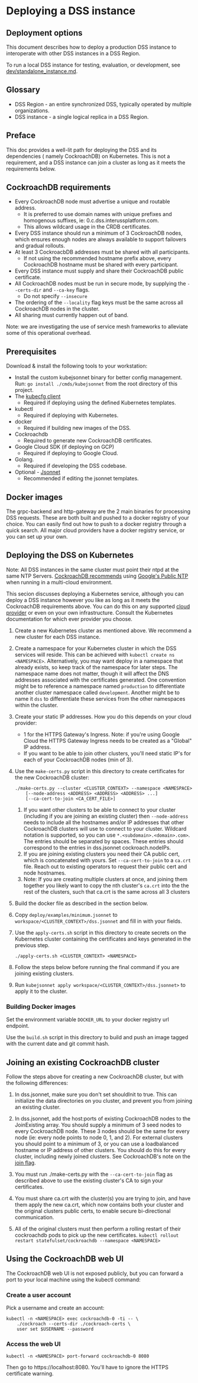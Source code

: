 # Deploying a DSS instance

## Deployment options

This document describes how to deploy a production DSS instance to interoperate with other DSS instances in a DSS Region.

To run a local DSS instance for testing, evaluation, or development, see [dev/standalone_instance.md](dev/standalone_instance.md).

## Glossary

- DSS Region - an entire synchronized DSS, typically operated by multiple
  organizations.
- DSS instance - a single logical replica in a DSS Region.

## Preface

This doc provides a well-lit path for deploying the DSS and its dependencies (
namely CockroachDB) on Kubernetes. This is not a requirement, and a DSS instance
can join a cluster as long as it meets the requirements below.

## CockroachDB requirements

- Every CockroachDB node must advertise a unique and routable address.
  - It is preferred to use domain names with unique prefixes and homogenous
    suffixes, ie: 0.c.dss.interussplatform.com.
  - This allows wildcard usage in the CRDB certificates.
- Every DSS instance should run a minimum of 3 CockroachDB nodes, which
  ensures enough nodes are always available to support failovers and gradual
  rollouts.
- At least 3 CockroacbDB addresses must be shared with all participants.
  - If not using the recommended hostname prefix above, every CockroachDB
    hostname must be shared with every participant.
- Every DSS instance must supply and share their CockroachDB public
  certificate.
- All CockroachDB nodes must be run in secure mode, by supplying the
  `--certs-dir` and `--ca-key` flags.
  - Do not specify `--insecure`
- The ordering of the `--locality` flag keys must be the same across all
  CockroachDB nodes in the cluster.
- All sharing must currently happen out of band.

Note: we are investigating the use of service mesh frameworks to alleviate some
of this operational overhead.

## Prerequisites

Download & install the following tools to your workstation:

- Install the custom kubejsonnet binary for better config management. Run:
  `go install ./cmds/kubejsonnet` from the root directory of this project.
- The [kubecfg client](https://github.com/bitnami/kubecfg#install)
  - Required if deploying using the defined Kubernetes templates.
- kubectl
  - Required if deploying with Kubernetes.
- docker
  - Required if building new images of the DSS.
- Cockroachdb
  - Required to generate new CockroachDB certificates.
- Google Cloud SDK (if deploying on GCP)
  - Required if deploying to Google Cloud.
- Golang.
  - Required if developing the DSS codebase.
- Optional - [Jsonnet](https://github.com/google/jsonnet)
  - Recommended if editing the jsonnet templates.

## Docker images

The grpc-backend and http-gateway are the 2 main binaries for processing DSS
requests. These are both built and pushed to a docker registry of your choice.
You can easily find out how to push to a docker registry through a quick search.
All major cloud providers have a docker registry service, or you can set up your
own.

## Deploying the DSS on Kubernetes

Note: All DSS instances in the same cluster must point their ntpd at the
same NTP Servers. [CockroachDB recommends](https://www.cockroachlabs.com/docs/stable/recommended-production-settings.html#considerations)
using [Google's Public NTP](https://developers.google.com/time/) when
running in a multi-cloud environment.

This secion discusses deploying a Kubernetes service, although you can deploy
a DSS instance however you like as long as it meets the CockroachDB requirements
above. You can do this on any supported
[cloud provider](https://kubernetes.io/docs/concepts/cluster-administration/cloud-providers/)
or even on your own infrastructure. Consult the Kubernetes documentation for
which ever provider you choose.

1.  Create a new Kubernetes cluster as mentioned above. We recommend a new
    cluster for each DSS instance.

1.  Create a namespace for your Kubernetes cluster in which the DSS services will reside. This can be achieved with `kubectl create ns <NAMESPACE>`. Alternatively, you may want deploy in a namespace that already exists, so keep track of the namespace for later steps. The namespace name does not matter, though it will affect the DNS addresses associated with the certificates generated. One convention might be to reference a namespace named `production` to differentiate another cluster namespace called `development`. Another might be to name it `dss` to differentiate these services from the other namespaces within the cluster.

1.  Create your static IP addresses. How you do this depends on your cloud
    provider:

    - 1 for the HTTPS Gateway's Ingress. Note: if you're using Google Cloud
      the HTTPS Gateway Ingress needs to be created as a "Global" IP address.
    - If you want to be able to join other clusters, you'll need static IP's
      for each of your CockroachDB nodes (min of 3).

1.  Use the `make-certs.py` script in this directory to create certificates for
    the new CockroachDB cluster:

        ./make-certs.py --cluster <CLUSTER_CONTEXT> --namespace <NAMESPACE>
            [--node-address <ADDRESS> <ADDRESS> <ADDRESS> ...]
            [--ca-cert-to-join <CA_CERT_FILE>]

    1.  If you want other clusters to be able to connect to your cluster
        (including if you are joining an existing cluster) then `--node-address`
        needs to include all the hostnames and/or IP addresses that other
        CockroachDB clusters will use to connect to your cluster. Wildcard
        notation is supported, so you can use `*.<subdomain>.<domain>.com>`.
        The entries should be separated by spaces. These entries should
        correspond to the entries in dss.jsonnet cockroach.nodeIPs.
    1.  If you are joining existing clusters you need their CA public cert,
        which is concatenated with yours. Set `--ca-cert-to-join` to a `ca.crt`
        file. Reach out to existing operators to request their public cert and
        node hostnames.
    1.  Note: If you are creating multiple clusters at once, and joining them
        together you likely want to copy the nth cluster's `ca.crt` into the the
        rest of the clusters, such that ca.crt is the same across all 3 clusters

1.  Build the docker file as described in the section below.

1.  Copy `deploy/examples/minimum.jsonnet` to
    `workspace/<CLUSTER_CONTEXT>/dss.jsonnet` and fill in with your fields.

1.  Use the `apply-certs.sh` script in this directory to create secrets on the
    Kubernetes cluster containing the certificates and keys generated in the
    previous step.

        ./apply-certs.sh <CLUSTER_CONTEXT> <NAMESPACE>

1.  Follow the steps below before running the final command if you are joining
    existing clusters.

1.  Run `kubejsonnet apply workspace/<CLUSTER_CONTEXT>/dss.jsonnet>` to apply it to the
    cluster.

### Building Docker images

Set the environment variable `DOCKER_URL` to your docker registry url endpoint.

Use the `build.sh` script in this directory to build and push an image tagged
with the current date and git commit hash.

## Joining an existing CockroachDB cluster

Follow the steps above for creating a new CockroachDB cluster, but with the
following differences:

1.  In dss.jsonnet, make sure you don't set shouldInit to true. This can
    initialize the data directories on you cluster, and prevent you from joining
    an existing cluster.

1.  In dss.jsonnet, add the host:ports of existing CockroachDB nodes to the
    JoinExisting array. You should supply a minimum of 3 seed nodes to every
    CockroachDB node. These 3 nodes should be the same for every node (ie: every
    node points to node 0, 1, and 2). For external clusters you should point to
    a minimum of 3, or you can use a loadbalanced hostname or IP address
    of other clusters. You should do this for every cluster, including newly
    joined clusters. See CockroachDB's note on the
    [join flag](https://www.cockroachlabs.com/docs/stable/start-a-node.html#flags).

1.  You must run ./make-certs.py with the `--ca-cert-to-join` flag as described
    above to use the existing cluster's CA to sign your certificates.

1.  You must share ca.crt with the cluster(s) you are trying to join, and have
    them apply the new ca.crt, which now contains both your cluster and the
    original clusters public certs, to enable secure bi-directional
    communication.

1.  All of the original clusters must then perform a rolling restart of their
    cockroachdb pods to pick up the new certificates.
    `kubectl rollout restart statefulset/cockroachdb --namespace <NAMESPACE>`

## Using the CockroachDB web UI

The CockroachDB web UI is not exposed publicly, but you can forward a port to
your local machine using the kubectl command:

### Create a user account

Pick a username and create an account:

    kubectl -n <NAMESPACE> exec cockroachdb-0 -ti -- \
        ./cockroach --certs-dir ./cockroach-certs \
        user set $USERNAME --password

### Access the web UI

    kubectl -n <NAMESPACE> port-forward cockroachdb-0 8080

Then go to https://localhost:8080. You'll have to ignore the HTTPS certificate
warning.

